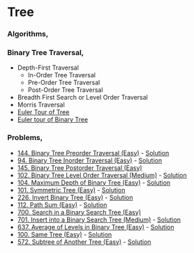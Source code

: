 # Tree
### Algorithms,
### Binary Tree Traversal,
- Depth-First Traversal
    - In-Order Tree Traversal
    - Pre-Order Tree Traversal
    - Post-Order Tree Traversal
- Breadth First Search or Level Order Traversal
- Morris Traversal
- [Euler Tour of Tree](https://www.geeksforgeeks.org/euler-tour-tree/)
- [Euler tour of Binary Tree](https://www.geeksforgeeks.org/euler-tour-binary-tree/)

### Problems,
- [144. Binary Tree Preorder Traversal (Easy)](https://leetcode.com/problems/binary-tree-preorder-traversal/) - [Solution](https://www.youtube.com/watch?v=Bfqd8BsPVuw)
- [94. Binary Tree Inorder Traversal (Easy)](https://leetcode.com/problems/binary-tree-inorder-traversal/) - [Solution](https://www.youtube.com/watch?v=QxFOR8sQuB4)
- [145. Binary Tree Postorder Traversal (Easy)](https://leetcode.com/problems/binary-tree-postorder-traversal/)
- [102. Binary Tree Level Order Traversal (Medium)](https://leetcode.com/problems/binary-tree-level-order-traversal/) - [Solution](https://www.youtube.com/watch?v=sFDNL6r5aDM)
- [104. Maximum Depth of Binary Tree (Easy)](https://leetcode.com/problems/maximum-depth-of-binary-tree/) - [Solution](https://www.youtube.com/watch?v=dvmoHr5cN80)
- [101. Symmetric Tree (Easy)](https://leetcode.com/problems/symmetric-tree/) - [Solution](https://www.youtube.com/watch?v=nKggNAiEpBE)
- [226. Invert Binary Tree (Easy)](https://leetcode.com/problems/invert-binary-tree/) - [Solution](https://www.youtube.com/watch?v=OnSn2XEQ4MY)
- [112. Path Sum (Easy)](https://leetcode.com/problems/path-sum/) - [Solution](https://www.youtube.com/watch?v=UYiOUI19iHE)
- [700. Search in a Binary Search Tree (Easy)](https://leetcode.com/problems/search-in-a-binary-search-tree/)
- [701. Insert into a Binary Search Tree (Medium)](https://leetcode.com/problems/insert-into-a-binary-search-tree/) - [Solution](https://www.youtube.com/watch?v=FiFiNvM29ps&ab_channel=takeUforward)
- [637. Average of Levels in Binary Tree (Easy)](https://leetcode.com/problems/average-of-levels-in-binary-tree/) - [Solution](https://www.youtube.com/watch?v=Al2OvfNo7o8&ab_channel=AlgorithmsMadeEasy)
- [100. Same Tree (Easy)](https://leetcode.com/problems/same-tree/) - [Solution](https://www.youtube.com/watch?v=4L1ti5k5ja4&ab_channel=AlgorithmsMadeEasy)
- [572. Subtree of Another Tree (Easy)](https://leetcode.com/problems/subtree-of-another-tree/) - [Solution](https://www.youtube.com/watch?v=E36O5SWp-LE&ab_channel=NeetCode)
